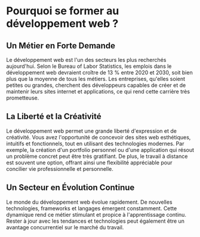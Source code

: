 # Pourquoi se former au développement web ?

## Un Métier en Forte Demande

Le développement web est l'un des secteurs les plus recherchés aujourd'hui. Selon le Bureau of Labor Statistics, 
les emplois dans le développement web devraient croître de 13 % entre 2020 et 2030, soit bien plus que la moyenne de tous les métiers. 
Les entreprises, qu'elles soient petites ou grandes, cherchent des développeurs capables de créer et de maintenir leurs sites internet et applications, 
ce qui rend cette carrière très prometteuse.

## La Liberté et la Créativité

Le développement web permet une grande liberté d'expression et de créativité. Vous avez l'opportunité de concevoir des sites web esthétiques, 
intuitifs et fonctionnels, tout en utilisant des technologies modernes. Par exemple, la création d'un 
portfolio personnel ou d'une application qui résout un problème concret peut être très gratifiant. De plus, le travail à 
distance est souvent une option, offrant ainsi une flexibilité appréciable pour concilier vie professionnelle et personnelle.

## Un Secteur en Évolution Continue

Le monde du développement web évolue rapidement. De nouvelles technologies, frameworks et langages émergent constamment.
Cette dynamique rend ce métier stimulant et propice à l'apprentissage continu. Rester à jour avec les tendances et technologies 
peut également être un avantage concurrentiel sur le marché du travail.